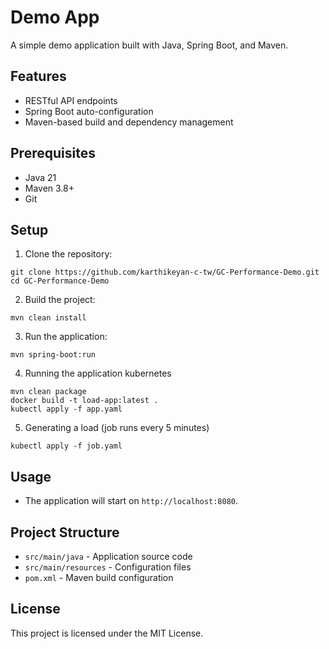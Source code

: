 # Demo App

A simple demo application built with Java, Spring Boot, and Maven.

## Features

- RESTful API endpoints
- Spring Boot auto-configuration
- Maven-based build and dependency management

## Prerequisites

- Java 21
- Maven 3.8+
- Git

## Setup

1. Clone the repository:
```shell
git clone https://github.com/karthikeyan-c-tw/GC-Performance-Demo.git
cd GC-Performance-Demo
```
2. Build the project:
```shell
mvn clean install
```
3. Run the application:
```shell
mvn spring-boot:run
```
4. Running the application kubernetes
```shell
mvn clean package
docker build -t load-app:latest .
kubectl apply -f app.yaml
```
5. Generating a load (job runs every 5 minutes)
```shell
kubectl apply -f job.yaml
```

## Usage

- The application will start on `http://localhost:8080`.

## Project Structure

- `src/main/java` - Application source code
- `src/main/resources` - Configuration files
- `pom.xml` - Maven build configuration

## License

This project is licensed under the MIT License.
